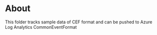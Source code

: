 # About
This folder tracks sample data of CEF format and can be pushed to Azure Log Analytics CommonEventFormat
